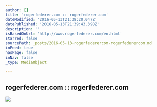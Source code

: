 ```yaml
---
author: []
title: 'rogerfederer.com :: rogerfederer.com'
dateModified: '2016-05-13T21:38:20.047Z'
datePublished: '2016-05-13T21:39:43.398Z'
description: ''
isBasedOnUrl: 'http://www.rogerfederer.com/en.html'
starred: false
sourcePath: _posts/2016-05-13-rogerfederercom-rogerfederercom.md
inFeed: true
hasPage: false
inNav: false
_type: MediaObject

---
```

<article style=""><h1>rogerfederer.com :: rogerfederer.com</h1><img src="http://www.rogerfederer.com/fileadmin/user_upload_com/Contentbilder/Contenflow/2016/Rome/1605_Rom_PZ_1_9.jpg" /></article>
